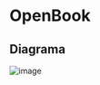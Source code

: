 # OpenBook

## Diagrama

![image](https://github.com/user-attachments/assets/889bf782-7415-48fd-a0eb-9f9a92b12cbc)
